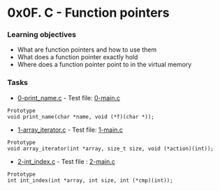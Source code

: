 # 0x0F. C - Function pointers

### Learning objectives

- What are function pointers and how to use them
- What does a function pointer exactly hold
- Where does a function pointer point to in the virtual memory

### Tasks

- [0-print_name.c](0-print_name.c) - Test file:  [ 0-main.c](test/0-main.c)
```shell
Prototype
void print_name(char *name, void (*f)(char *));
```
- [1-array_iterator.c](1-array_iterator.c) - Test file: [1-main.c](test/1-main.c)
```shell
Prototype
void array_iterator(int *array, size_t size, void (*action)(int));
```
- [2-int_index.c](2-int_index.c) - Test file : [2-main.c](test/2-main.c)
```shell
Prototype
int int_index(int *array, int size, int (*cmp)(int));
```
